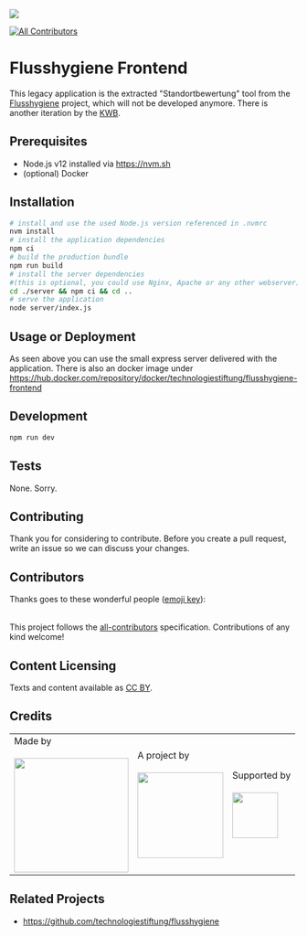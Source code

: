 ![](https://img.shields.io/badge/Built%20with%20%E2%9D%A4%EF%B8%8F-at%20Technologiestiftung%20Berlin-blue)

<!-- ALL-CONTRIBUTORS-BADGE:START - Do not remove or modify this section -->

[![All Contributors](https://img.shields.io/badge/all_contributors-0-orange.svg?style=flat-square)](#contributors-)

<!-- ALL-CONTRIBUTORS-BADGE:END -->

# Flusshygiene Frontend

This legacy application is the extracted "Standortbewertung" tool from the [Flusshygiene](https://github.com/technologiestiftung/flusshygiene) project, which will not be developed anymore. There is another iteration by the [KWB](https://github.com/KWB-R/swim-ai).

## Prerequisites

- Node.js v12 installed via https://nvm.sh
- (optional) Docker

## Installation

```bash
# install and use the used Node.js version referenced in .nvmrc
nvm install
# install the application dependencies
npm ci
# build the production bundle
npm run build
# install the server dependencies
#(this is optional, you could use Nginx, Apache or any other webserver)
cd ./server && npm ci && cd ..
# serve the application
node server/index.js
```

## Usage or Deployment

As seen above you can use the small express server delivered with the application.
There is also an docker image under https://hub.docker.com/repository/docker/technologiestiftung/flusshygiene-frontend

## Development

```bash
npm run dev
```

## Tests

None. Sorry.

## Contributing

Thank you for considering to contribute. Before you create a pull request, write an issue so we can discuss your changes.

## Contributors

Thanks goes to these wonderful people ([emoji key](https://allcontributors.org/docs/en/emoji-key)):

<!-- ALL-CONTRIBUTORS-LIST:START - Do not remove or modify this section -->
<!-- prettier-ignore-start -->
<!-- markdownlint-disable -->
<table>
  <tr>
  </tr>
</table>

<!-- markdownlint-restore -->
<!-- prettier-ignore-end -->

<!-- ALL-CONTRIBUTORS-LIST:END -->

This project follows the [all-contributors](https://github.com/all-contributors/all-contributors) specification. Contributions of any kind welcome!

## Content Licensing

Texts and content available as [CC BY](https://creativecommons.org/licenses/by/3.0/de/).

## Credits

<table>
  <tr>
    <td>
      Made by <a href="https://citylab-berlin.org/de/start/">
        <br />
        <br />
        <img width="200" src="https://logos.citylab-berlin.org/logo-citylab-berlin.svg" />
      </a>
    </td>
    <td>
      A project by <a href="https://www.technologiestiftung-berlin.de/">
        <br />
        <br />
        <img width="150" src="https://logos.citylab-berlin.org/logo-technologiestiftung-berlin-de.svg" />
      </a>
    </td>
    <td>
      Supported by <a href="https://www.berlin.de/rbmskzl/">
        <br />
        <br />
        <img width="80" src="https://logos.citylab-berlin.org/logo-berlin-senatskanzelei-de.svg" />
      </a>
    </td>
  </tr>
</table>

## Related Projects

- https://github.com/technologiestiftung/flusshygiene
